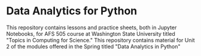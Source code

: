 # Data Analytics for Python

This repository contains lessons and practice sheets, both in Jupyter Notebooks, for AFS 505 course at Washington State University titled "Topics in Computing for Science."  This repository contains material for Unit 2 of the modules offered in the Spring titled "Data Analytics in Python"
